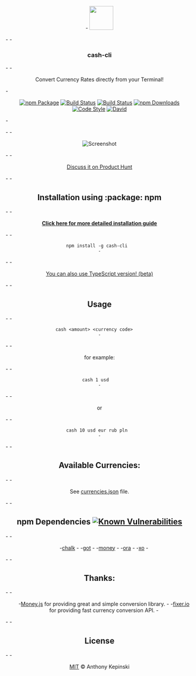<p><p align="center">	
-  <img src="https://i.imgur.com/ddhPSQ4.png" height="64"></p>	
-	
-  <h3 align="center">cash-cli</h3>	
-	
-  <p align="center">Convert Currency Rates directly from your Terminal!<p>	
-  <p align="center"><a href="https://www.npmjs.com/package/cash-cli"><img src="https://badge.fury.io/js/cash-cli.svg" alt="npm Package"></a>  <a href="https://travis-ci.org/xxczaki/cash-cli"><img src="https://travis-ci.org/xxczaki/cash-cli.svg?branch=master" alt="Build Status"></a>  <a href="https://circleci.com/gh/xxczaki/cash-cli/"><img src="https://circleci.com/gh/xxczaki/cash-cli.svg?style=svg" alt="Build Status"></a>  <a href="https://npmjs.com/package/cash-cli"><img src="https://img.shields.io/npm/dt/cash-cli.svg" alt="npm Downloads"></a>  <a href="https://github.com/sindresorhus/xo"><img src="https://img.shields.io/badge/code_style-XO-5ed9c7.svg" alt="Code Style"></a>  <a href="https://www.david-dm.org/xxczaki/cash-cli"><img src="https://david-dm.org/xxczaki/cash-cli.svg" alt="David"></a></p>	
-</p>	
-	
-<p align="center"><img src="https://i.imgur.com/kOhOiBU.gif" alt="Screenshot"></p>	
-	
-<p align="center"><a href="https://www.producthunt.com/posts/cash-cli">Discuss it on Product Hunt</a></p>	
-	
-<h2 align="center" id="installationusingpackagenpm">Installation using :package: npm</h2>	
-	
-<p align="center"><strong><a href="https://github.com/xxczaki/cash-cli/wiki/1.-Installation">Click here for more detailed installation guide</a></strong></p>	
-	
-<pre align="center"><code>npm install -g cash-cli	
-</code></pre>	
-	
-<p align="center"><a href="https://github.com/xxczaki/cash-ts">You can also use TypeScript version! (beta)</a></p>	
-	
-<h2 align="center" id="usage">Usage</h2>	
-	
-<pre align="center"><code>cash &lt;amount&gt; &lt;currency code&gt;	
-</code></pre>	
-	
-<p align="center">for example:</p>	
-	
-<pre align="center"><code>cash 1 usd	
-</code></pre>	
-	
-<p align="center">or</p>	
-	
-<pre align="center"><code>cash 10 usd eur rub pln	
-</code></pre>	
-	
-<h2 align="center" id="availablecurrencies">Available Currencies:</h2>	
-	
-<p align="center">See <a href="https://github.com/xxczaki/cash-cli/blob/master/lib/currencies.json">currencies.json</a> file.</p>	
-	
-<h2 align="center" id="npmdependenciesknownvulnerabilitieshttpssnykiotestgithubxxczakicashclibadgesvghttpssnykiotestgithubxxczakicashcli">npm Dependencies <a href="https://snyk.io/test/github/xxczaki/cash-cli"><img src="https://snyk.io/test/github/xxczaki/cash-cli/badge.svg" alt="Known Vulnerabilities" /></a></h2>	
-	
-<ul align="center">	
-<a href="https://www.npmjs.com/package/chalk">chalk</a>	
-	
-<a href="https://www.npmjs.com/package/got">got</a>	
-	
-<a href="https://www.npmjs.com/package/money">money</a>	
-	
-<a href="https://www.npmjs.com/package/ora">ora</a>	
-	
-<a href="https://www.npmjs.com/package/xo">xo</a>	
-</ul>	
-	
-<h2 align="center" id="thanks">Thanks:</h2>	
-	
-<ul align="center">	
-<a href="http://openexchangerates.github.io/money.js/">Money.js</a> for providing great and simple conversion library.	
-	
-<a href="http://fixer.io/">fixer.io</a> for providing fast currency conversion API.	
-</ul>	
-	
-<h2 align="center" id="license">License</h2>	
-	
-<p align="center"><a href="https://opensource.org/licenses/MIT">MIT</a> © Anthony Kepinski</p>

